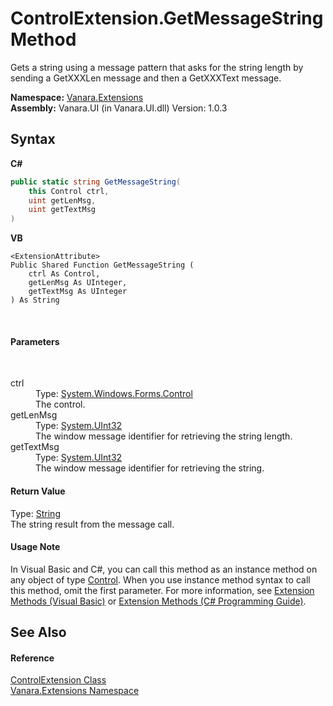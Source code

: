 # ControlExtension.GetMessageString Method 
 

Gets a string using a message pattern that asks for the string length by sending a GetXXXLen message and then a GetXXXText message.

**Namespace:**&nbsp;<a href="9abe54ff-18ce-e333-beed-30e855655381">Vanara.Extensions</a><br />**Assembly:**&nbsp;Vanara.UI (in Vanara.UI.dll) Version: 1.0.3

## Syntax

**C#**<br />
``` C#
public static string GetMessageString(
	this Control ctrl,
	uint getLenMsg,
	uint getTextMsg
)
```

**VB**<br />
``` VB
<ExtensionAttribute>
Public Shared Function GetMessageString ( 
	ctrl As Control,
	getLenMsg As UInteger,
	getTextMsg As UInteger
) As String
```

<br />

#### Parameters
&nbsp;<dl><dt>ctrl</dt><dd>Type: <a href="http://msdn2.microsoft.com/en-us/library/36cd312w" target="_blank">System.Windows.Forms.Control</a><br />The control.</dd><dt>getLenMsg</dt><dd>Type: <a href="http://msdn2.microsoft.com/en-us/library/ctys3981" target="_blank">System.UInt32</a><br />The window message identifier for retrieving the string length.</dd><dt>getTextMsg</dt><dd>Type: <a href="http://msdn2.microsoft.com/en-us/library/ctys3981" target="_blank">System.UInt32</a><br />The window message identifier for retrieving the string.</dd></dl>

#### Return Value
Type: <a href="http://msdn2.microsoft.com/en-us/library/s1wwdcbf" target="_blank">String</a><br />The string result from the message call.

#### Usage Note
In Visual Basic and C#, you can call this method as an instance method on any object of type <a href="http://msdn2.microsoft.com/en-us/library/36cd312w" target="_blank">Control</a>. When you use instance method syntax to call this method, omit the first parameter. For more information, see <a href="http://msdn.microsoft.com/en-us/library/bb384936.aspx">Extension Methods (Visual Basic)</a> or <a href="http://msdn.microsoft.com/en-us/library/bb383977.aspx">Extension Methods (C# Programming Guide)</a>.

## See Also


#### Reference
<a href="ccd6a3d6-cafd-3c05-1f87-8ef6e3a4b593">ControlExtension Class</a><br /><a href="9abe54ff-18ce-e333-beed-30e855655381">Vanara.Extensions Namespace</a><br />